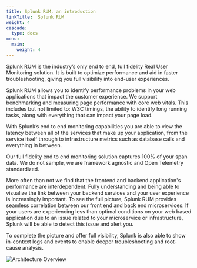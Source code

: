 ```yaml
---
title: Splunk RUM, an introduction
linkTitle:  Splunk RUM
weight: 4 
cascade:
  type: docs
menu:
  main:
    weight: 4
---
```


Splunk RUM is the industry’s only end to end, full fidelity Real User Monitoring solution. It is built to optimize performance and aid in faster troubleshooting, giving you full visibility into end-user experiences.

Splunk RUM allows you to identify performance problems in your web applications that impact the customer experience. We support benchmarking and measuring page performance with core web vitals. This includes but not limited to: W3C timings, the ability to identify long running tasks, along with everything that can impact your page load.

With Splunk’s end to end monitoring capabilities you are able to view the latency between all of the services that make up your application, from the service itself through to infrastructure metrics such as database calls and everything in between.

Our full fidelity end to end monitoring solution captures 100% of your span data. We do not sample, we are framework agnostic and Open Telemetry standardized.

More often than not we find that the frontend and backend application's performance are interdependent. Fully understanding and being able to visualize the link between your backend services and your user experience is increasingly important.
To see the full picture, Splunk RUM provides seamless correlation between our front end and back end microservices. If your users are experiencing less than optimal conditions on your web based application due to an issue related to your microservice or infrastructure, Splunk will be able to detect this issue and alert you.

To complete the picture and offer full visibility, Splunk is also able to show in-context logs and events to enable deeper troubleshooting and root-cause analysis.

![Architecture Overview](../images/rum/rum-architecture.png)
